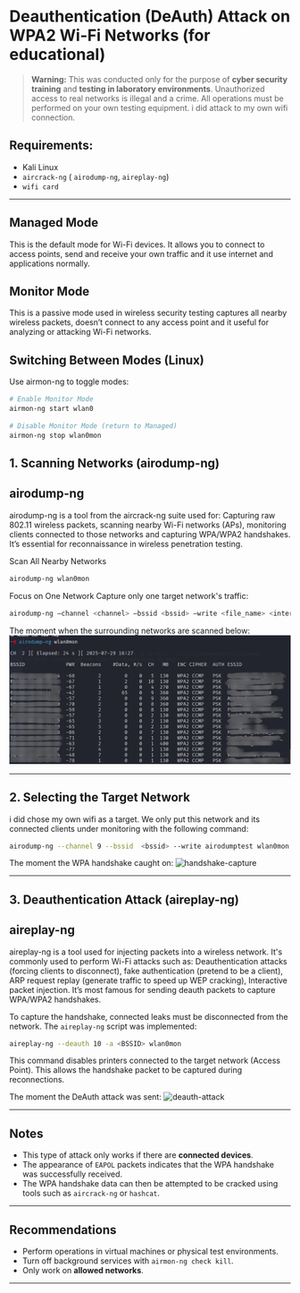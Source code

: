 
# Deauthentication (DeAuth) Attack on WPA2 Wi-Fi Networks (for educational)

> **Warning:** This was conducted only for the purpose of **cyber security training** and **testing in laboratory environments**. Unauthorized access to real networks is illegal and a crime. All operations must be performed on your own testing equipment. i did attack to my own wifi connection.

##  Requirements:
- Kali Linux
- `aircrack-ng`  ( `airodump-ng`, `aireplay-ng`)
-  `wifi card`  
---
## Managed Mode
This is the default mode for Wi-Fi devices. It allows you to connect to access points, send and receive your own traffic and it use internet and applications normally.
## Monitor Mode
This is a passive mode used in wireless security testing captures all nearby wireless packets, doesn’t connect to any access point and it useful for analyzing or attacking Wi-Fi networks.

## Switching Between Modes (Linux)
Use airmon-ng to toggle modes:
```bash
# Enable Monitor Mode
airmon-ng start wlan0
```
```bash
# Disable Monitor Mode (return to Managed)
airmon-ng stop wlan0mon
```

##  1. Scanning Networks (airodump-ng)
## airodump-ng
airodump-ng is a tool from the aircrack-ng suite used for: Capturing raw 802.11 wireless packets, scanning nearby Wi-Fi networks (APs), monitoring clients connected to those networks and capturing WPA/WPA2 handshakes. It’s essential for reconnaissance in wireless penetration testing.

 Scan All Nearby Networks
```bash
airodump-ng wlan0mon
```
 Focus on One Network
Capture only one target network's traffic:
```bash
airodump-ng —channel <channel> —bssid <bssid> —write <file_name> <interface> 
```
The moment when the surrounding networks are scanned below:
![airodump-scan](scan.png)

---

##  2. Selecting the Target Network

i did chose my own wifi as a target.
We only put this network and its connected clients under monitoring with the following command:

```bash
airodump-ng --channel 9 --bssid  <bssid> --write airodumptest wlan0mon
```

The moment the WPA handshake caught on:
![handshake-capture](./screenshots/7187fb75-42c7-483b-bb05-196a3b31e324.png)

---

##  3. Deauthentication Attack (aireplay-ng)
## aireplay-ng
aireplay-ng is a tool used for injecting packets into a wireless network.
It's commonly used to perform Wi-Fi attacks such as: Deauthentication attacks (forcing clients to disconnect), fake authentication (pretend to be a client), 
ARP request replay (generate traffic to speed up WEP cracking), Interactive packet injection. It’s most famous for sending deauth packets to capture WPA/WPA2 handshakes.

To capture the handshake, connected leaks must be disconnected from the network. The `aireplay-ng` script was implemented:
```bash
aireplay-ng --deauth 10 -a <BSSID> wlan0mon
```
This command disables printers connected to the target network (Access Point). This allows the handshake packet to be captured during reconnections.

The moment the DeAuth attack was sent:
![deauth-attack](./screenshots/994e3d74-70c1-4fb8-bf66-ae10e3ac0edf.png)

---

## Notes
- This type of attack only works if there are **connected devices**.
- The appearance of `EAPOL` packets indicates that the WPA handshake was successfully received.
- The WPA handshake data can then be attempted to be cracked using tools such as `aircrack-ng` or `hashcat`.

---

## Recommendations
- Perform operations in virtual machines or physical test environments.
- Turn off background services with `airmon-ng check kill`.
- Only work on **allowed networks**.

---

